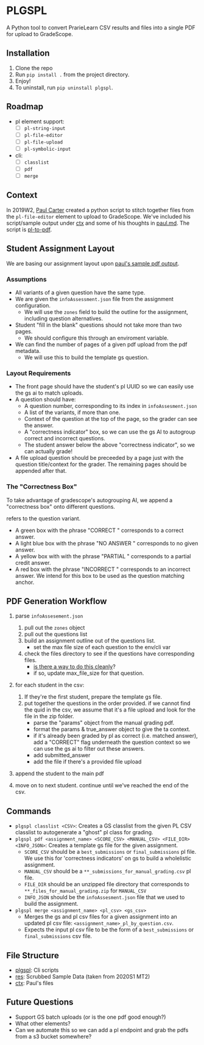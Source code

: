 # PLGSPL

A Python tool to convert PrarieLearn CSV results and files into a single PDF for upload to GradeScope.

## Installation

1. Clone the repo
2. Run `pip install .` from the project directory.
3. Enjoy!
4. To uninstall, run `pip uninstall plgspl`.

## Roadmap

- pl element support:
  - [ ] `pl-string-input`
  - [ ] `pl-file-editor`
  - [ ] `pl-file-upload`
  - [ ] `pl-symbolic-input`
- cli:
  - [ ] `classlist`
  - [ ] `pdf`
  - [ ] `merge`

## Context

In 2019W2, [Paul Carter](https://www.cs.ubc.ca/people/paul-carter) created a python script to stitch together files from the `pl-file-editor` element to upload to GradeScope. We've included his script/sample output under [ctx](ctx) and some of his thoughts in [paul.md](ctx/paul.md). The script is [pl-to-pdf](ctx/pl-to-pdf.py).

## Student Assignment Layout

We are basing our assignment layout upon [paul's sample pdf output](ctx/h5j7k.pdf).

### Assumptions

- All variants of a given question have the same type.
- We are given the `infoAssessment.json` file from the assignment configuration.
  - We will use the `zones` field to build the outline for the assignment, including question alternatives.
- Student "fill in the blank" questions should not take more than two pages.
  - We should configure this through an enviroment variable.
- We can find the number of pages of a given pdf upload from the pdf metadata.
  - We will use this to build the template gs question.

### Layout Requirements

- The front page should have the student's pl UUID so we can easily use the gs ai to match uploads.
- A question should have:
  - A question number, corresponding to its index in `infoAssesment.json`
  - A list of the variants, if more than one.
  - Context of the question at the top of the page, so the grader can see the answer.
  - A "correctness indicator" box, so we can use the gs AI to autogroup correct and incorrect questions.
  - The student answer below the above "correctness indicator", so we can actually grade!
- A file upload question should be preceeded by a page just with the question title/context for the grader. The remaining pages should be appended after that.

### The "Correctness Box"

To take advantage of gradescope's autogrouping AI, we append a "correctness box" onto different questions.

<QUID> refers to the question variant.

- A green box with the phrase "CORRECT <QUID>" corresponds to a correct answer.
- A light blue box with the phrase "NO ANSWER <QUID>" corresponds to no given answer.
- A yellow box with with the phrase "PARTIAL <QUID>" corresponds to a partial credit answer.
- A red box with the phrase "INCORRECT <QUID>" corresponds to an incorrect answer.
  We intend for this box to be used as the question matching anchor.

## PDF Generation Workflow

1. parse `infoAssesement.json`
   1. pull out the `zones` object
   2. pull out the questions list
   3. build an assignment outline out of the questions list.
      - set the max file size of each question to the env/cli var
   4. check the files directory to see if the questions have corresponding files.
      - [is there a way to do this cleanly](https://stackoverflow.com/questions/845058/how-to-get-line-count-of-a-large-file-cheaply-in-python)?
      - if so, update max_file_size for that question.
2. for each student in the csv:

   1. If they're the first student, prepare the template gs file.
   2. put together the questions in the order provided. if we cannot find the quid in the csv, we assume that it's a file upload and look for the file in the zip folder.
      - parse the "params" object from the manual grading pdf.
      - format the params & true_answer object to give the ta context.
      - if it's already been graded by pl as correct (i.e. matched answer), add a "CORRECT" flag underneath the question context so we can use the gs ai to filter out these answers.
      - add submitted_answer
      - add the file if there's a provided file upload

3. append the student to the main pdf
4. move on to next student. continue until we've reached the end of the csv.

## Commands

- `plgspl classlist <CSV>`: Creates a GS classlist from the given PL CSV classlist to autogenerate a "ghost" pl class for grading.
- `plgspl pdf <assignment_name> <SCORE_CSV> <MANUAL_CSV> <FILE_DIR> <INFO_JSON>`: Creates a template gs file for the given assignment.
  - `SCORE_CSV` should be a `best_submissions` or `final_submissions` pl file. We use this for 'correctness indicators' on gs to build a wholelistic assignment.
  - `MANUAL_CSV` should be a `**_submissions_for_manual_grading.csv` pl file.
  - `FILE_DIR` should be an unzipped file directory that corresponds to `**_files_for_manual_grading.zip` for `MANUAL_CSV`
  - `INFO_JSON` should be the `infoAssesment.json` file that we used to build the assignment.
- `plgspl merge <assignment_name> <pl_csv> <gs_csv>`
  - Merges the gs and pl csv files for a given assignment into an updated pl csv file: `<assignment_name>_pl_by_question.csv`.
  - Expects the input pl csv file to be the form of a `best_submissions` or `final_submissions` csv file.

## File Structure

- [plgspl](plgspl): Cli scripts
- [res](res): Scrubbed Sample Data (taken from 2020S1 MT2)
- [ctx](ctx): Paul's files

## Future Questions

- Support GS batch uploads (or is the one pdf good enough?)
- What other elements?
- Can we automate this so we can add a pl endpoint and grab the pdfs from a s3 bucket somewhere?
